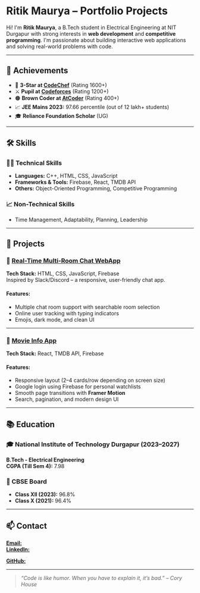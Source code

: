 # Ritik Maurya – Portfolio Projects

Hi! I'm **Ritik Maurya**, a B.Tech student in Electrical Engineering at NIT Durgapur with strong interests in **web development** and **competitive programming**. I'm passionate about building interactive web applications and solving real-world problems with code.

---

## 🎯 Achievements

- 🥉 **3-Star at [CodeChef](https://www.codechef.com/users/ritikmaurya_63)** (Rating 1600+)
- ⚔️ **Pupil at [Codeforces](https://codeforces.com/profile/ritikmaurya639471)** (Rating 1200+)
- 🟤 **Brown Coder at [AtCoder](https://atcoder.jp/users/ritikmaurya)** (Rating 400+)
- 📈 **JEE Mains 2023:** 97.66 percentile (out of 12 lakh+ students)
- 🎓 **Reliance Foundation Scholar** (UG)

---

## 🛠 Skills

### 👨‍💻 Technical Skills
- **Languages:** C++, HTML, CSS, JavaScript
- **Frameworks & Tools:** Firebase, React, TMDB API
- **Others:** Object-Oriented Programming, Competitive Programming

### 📈 Non-Technical Skills
- Time Management, Adaptability, Planning, Leadership

---

## 🚀 Projects

### 🔹 [Real-Time Multi-Room Chat WebApp](https://github.com/Ritik639471/RM-chat-app)
**Tech Stack:** HTML, CSS, JavaScript, Firebase  
Inspired by Slack/Discord – a responsive, user-friendly chat app.

#### Features:
- Multiple chat room support with searchable room selection
- Online user tracking with typing indicators
- Emojis, dark mode, and clean UI

---

### 🔹 [Movie Info App](https://github.com/Ritik639471/RM_Movies)
**Tech Stack:** React, TMDB API, Firebase

#### Features:
- Responsive layout (2–4 cards/row depending on screen size)
- Google login using Firebase for personal watchlists
- Smooth page transitions with **Framer Motion**
- Search, pagination, and modern design UI

---

## 📚 Education

### 🎓 National Institute of Technology Durgapur (2023–2027)
**B.Tech - Electrical Engineering**  
**CGPA (Till Sem 4):** 7.98

### 📖 CBSE Board
- **Class XII (2023):** 96.8%
- **Class X (2021):** 96.4%

---

## 📫 Contact

**[Email:](ritikmaurya639471@gmail.com)**   
**[LinkedIn:](https://www.linkedin.com/in/ritik-maurya-736b3b324)**

**[GitHub:](https://github.com/Ritik639471/)**

---

> _“Code is like humor. When you have to explain it, it’s bad.” – Cory House_
